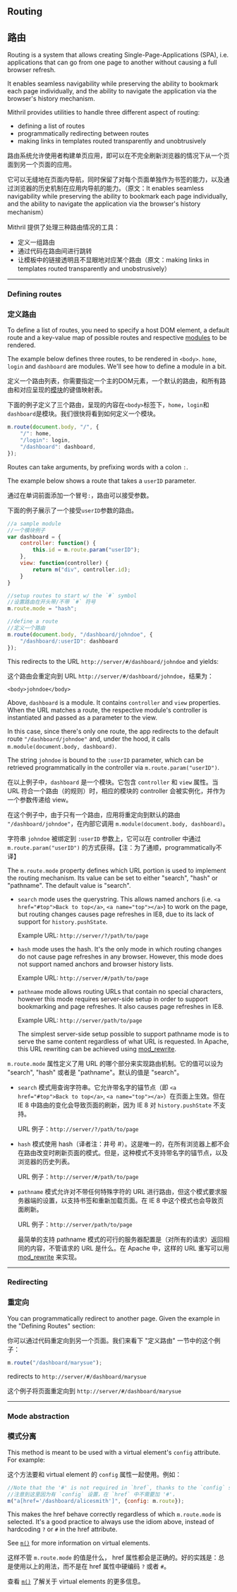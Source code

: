 ## Routing
## 路由

Routing is a system that allows creating Single-Page-Applications (SPA), i.e. applications that can go from one page to another without causing a full browser refresh.

It enables seamless navigability while preserving the ability to bookmark each page individually, and the ability to navigate the application via the browser's history mechanism.

Mithril provides utilities to handle three different aspect of routing:

-	defining a list of routes
-	programmatically redirecting between routes
-	making links in templates routed transparently and unobtrusively

路由系统允许使用者构建单页应用，即可以在不完全刷新浏览器的情况下从一个页面到另一个页面的应用。

它可以无缝地在页面内导航，同时保留了对每个页面单独作为书签的能力，以及通过浏览器的历史机制在应用内导航的能力。（原文：It enables seamless navigability while preserving the ability to bookmark each page individually, and the ability to navigate the application via the browser's history mechanism）

Mithril 提供了处理三种路由情况的工具：

- 定义一组路由
- 通过代码在路由间进行跳转
- 让模板中的链接透明且不显眼地对应某个路由（原文：making links in templates routed transparently and unobstrusively）

---

### Defining routes
### 定义路由

To define a list of routes, you need to specify a host DOM element, a default route and a key-value map of possible routes and respective [modules](mithril.module.md) to be rendered.

The example below defines three routes, to be rendered in `<body>`. `home`, `login` and `dashboard` are modules. We'll see how to define a module in a bit.

定义一个路由列表，你需要指定一个主的DOM元素，一个默认的路由，和所有路由和对应呈现的[模块](mithril.module.md)的键值映射表。

下面的例子定义了三个路由，呈现的内容在`<body>`标签下，`home`，`login`和`dashboard`是模块。我们很快将看到如何定义一个模块。

```javascript
m.route(document.body, "/", {
	"/": home,
	"/login": login,
	"/dashboard": dashboard,
});
```

Routes can take arguments, by prefixing words with a colon `:`.

The example below shows a route that takes a `userID` parameter.

通过在单词前面添加一个冒号`:`，路由可以接受参数。

下面的例子展示了一个接受`userID`参数的路由。

```javascript
//a sample module
//一个模块例子
var dashboard = {
	controller: function() {
		this.id = m.route.param("userID");
	},
	view: function(controller) {
		return m("div", controller.id);
	}
}

//setup routes to start w/ the `#` symbol
//设置路由在开头带/不带 `#` 符号
m.route.mode = "hash";

//define a route
//定义一个路由
m.route(document.body, "/dashboard/johndoe", {
	"/dashboard/:userID": dashboard
});
```

This redirects to the URL `http://server/#/dashboard/johndoe` and yields:

这个路由会重定向到 URL `http://server/#/dashboard/johndoe`，结果为：

```markup
<body>johndoe</body>
```

Above, `dashboard` is a module. It contains `controller` and `view` properties. When the URL matches a route, the respective module's controller is instantiated and passed as a parameter to the view.

In this case, since there's only one route, the app redirects to the default route `"/dashboard/johndoe"` and, under the hood, it calls `m.module(document.body, dashboard)`.

The string `johndoe` is bound to the `:userID` parameter, which can be retrieved programmatically in the controller via `m.route.param("userID")`.

在以上例子中，`dashboard` 是一个模块。它包含 `controller` 和 `view` 属性。当 URL 符合一个路由（的规则）时，相应的模块的 controller 会被实例化，并作为一个参数传递给 view。

在这个例子中，由于只有一个路由，应用将重定向到默认的路由 `"/dashboard/johndoe"`，在内部它调用 `m.module(document.body, dashboard)`。

字符串 `johndoe` 被绑定到 `:userID` 参数上，它可以在 controller 中通过 `m.route.param("userID")` 的方式获得。【注：为了通顺，programmatically不译】

The `m.route.mode` property defines which URL portion is used to implement the routing mechanism. Its value can be set to either "search", "hash" or "pathname". The default value is "search".

-	`search` mode uses the querystring. This allows named anchors (i.e. `<a href="#top">Back to top</a>`, `<a name="top"></a>`) to work on the page, but routing changes causes page refreshes in IE8, due to its lack of support for `history.pushState`.

	Example URL: `http://server/?/path/to/page`

-	`hash` mode uses the hash. It's the only mode in which routing changes do not cause page refreshes in any browser. However, this mode does not support named anchors and browser history lists.

	Example URL: `http://server/#/path/to/page`

-	`pathname` mode allows routing URLs that contain no special characters, however this mode requires server-side setup in order to support bookmarking and page refreshes. It also causes page refreshes in IE8.
	
	Example URL: `http://server/path/to/page`

	The simplest server-side setup possible to support pathname mode is to serve the same content regardless of what URL is requested. In Apache, this URL rewriting can be achieved using [mod_rewrite](https://httpd.apache.org/docs/current/mod/mod_rewrite.html).

`m.route.mode` 属性定义了用 URL 的哪个部分来实现路由机制。它的值可以设为 "search", "hash" 或者是 "pathname"。默认的值是 "search"。

- `search` 模式用查询字符串。它允许带名字的锚节点（即 `<a href="#top">Back to top</a>`, `<a name="top"></a>`）在页面上生效。但在 IE 8 中路由的变化会导致页面的刷新，因为 IE 8 对 `history.pushState` 不支持。

    URL 例子：`http://server/?/path/to/page`

- `hash` 模式使用 hash（译者注：井号 #）。这是唯一的，在所有浏览器上都不会在路由改变时刷新页面的模式。但是，这种模式不支持带名字的锚节点，以及浏览器的历史列表。

    URL 例子：`http://server/#/path/to/page`

- `pathname` 模式允许对不带任何特殊字符的 URL 进行路由，但这个模式要求服务器端的设置，以支持书签和重新加载页面。在 IE 8 中这个模式也会导致页面刷新。

    URL 例子：`http://server/path/to/page`

    最简单的支持 pathname 模式的可行的服务器配置是（对所有的请求）返回相同的内容，不管请求的 URL 是什么。在 Apache 中，这样的 URL 重写可以用 [mod_rewrite](https://httpd.apache.org/docs/current/mod/mod_rewrite.html) 来实现。

---

### Redirecting
### 重定向

You can programmatically redirect to another page. Given the example in the "Defining Routes" section:

你可以通过代码重定向到另一个页面。我们来看下 "定义路由" 一节中的这个例子：

```javascript
m.route("/dashboard/marysue");
```

redirects to `http://server/#/dashboard/marysue`

这个例子将页面重定向到 `http://server/#/dashboard/marysue`

---

### Mode abstraction
### 模式分离

This method is meant to be used with a virtual element's `config` attribute. For example:

这个方法要和 virtual element 的 `config` 属性一起使用。例如：

```javascript
//Note that the '#' is not required in `href`, thanks to the `config` setting.
//注意到这里因为有 `config` 设置，在 `href` 中不需要加 '#'，
m("a[href='/dashboard/alicesmith']", {config: m.route});
```

This makes the href behave correctly regardless of which `m.route.mode` is selected. It's a good practice to always use the idiom above, instead of hardcoding `?` or `#` in the href attribute.

See [`m()`](mithril.md) for more information on virtual elements.

这样不管 `m.route.mode` 的值是什么， href 属性都会是正确的。好的实践是：总是使用以上的用法，而不是在 href 属性中硬编码 `?` 或者 `#`。

查看 [`m()`](mithril.md) 了解关于 virtual elements 的更多信息。